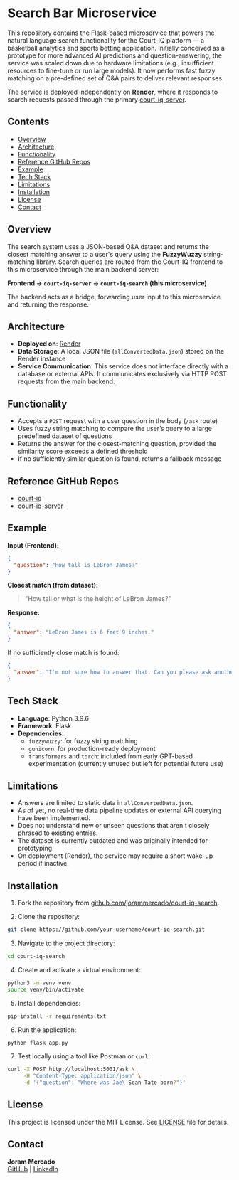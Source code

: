 # Search Bar Microservice

This repository contains the Flask-based microservice that powers the natural language search functionality for the Court-IQ platform — a basketball analytics and sports betting application. Initially conceived as a prototype for more advanced AI predictions and question-answering, the service was scaled down due to hardware limitations (e.g., insufficient resources to fine-tune or run large models). It now performs fast fuzzy matching on a pre-defined set of Q&A pairs to deliver relevant responses.

The service is deployed independently on **Render**, where it responds to search requests passed through the primary [court-iq-server](https://github.com/jorammercado/court-iq-server).

## Contents
- [Overview](#overview)
- [Architecture](#architecture)
- [Functionality](#functionality)
- [Reference GitHub Repos](#reference-github-repos)
- [Example](#example)
- [Tech Stack](#tech-stack)
- [Limitations](#limitations)
- [Installation](#installation)
- [License](#license)
- [Contact](#contact)

## Overview
The search system uses a JSON-based Q&A dataset and returns the closest matching answer to a user's query using the **FuzzyWuzzy** string-matching library. Search queries are routed from the Court-IQ frontend to this microservice through the main backend server:

**Frontend → `court-iq-server` → `court-iq-search` (this microservice)**

The backend acts as a bridge, forwarding user input to this microservice and returning the response.

## Architecture
- **Deployed on**: [Render](https://render.com)
- **Data Storage**: A local JSON file (`allConvertedData.json`) stored on the Render instance
- **Service Communication**: This service does not interface directly with a database or external APIs. It communicates exclusively via HTTP POST requests from the main backend.

## Functionality
- Accepts a `POST` request with a user question in the body (`/ask` route)
- Uses fuzzy string matching to compare the user’s query to a large predefined dataset of questions
- Returns the answer for the closest-matching question, provided the similarity score exceeds a defined threshold
- If no sufficiently similar question is found, returns a fallback message

## Reference GitHub Repos
- [court-iq](https://github.com/jorammercado/court-iq)
- [court-iq-server](https://github.com/jorammercado/court-iq-server)

## Example
**Input (Frontend):**
```json
{
  "question": "How tall is LeBron James?"
}
```

**Closest match (from dataset):**
> "How tall or what is the height of LeBron James?"

**Response:**
```json
{
  "answer": "LeBron James is 6 feet 9 inches."
}
```

If no sufficiently close match is found:
```json
{
  "answer": "I'm not sure how to answer that. Can you please ask another question or rephrase your question?"
}
```

## Tech Stack
- **Language**: Python 3.9.6
- **Framework**: Flask
- **Dependencies**:
  - `fuzzywuzzy`: for fuzzy string matching
  - `gunicorn`: for production-ready deployment
  - `transformers` and `torch`: included from early GPT-based experimentation (currently unused but left for potential future use)

## Limitations
- Answers are limited to static data in `allConvertedData.json`.
- As of yet, no real-time data pipeline updates or external API querying have been implemented.
- Does not understand new or unseen questions that aren't closely phrased to existing entries.
- The dataset is currently outdated and was originally intended for prototyping.
- On deployment (Render), the service may require a short wake-up period if inactive. 

## Installation

1. Fork the repository from [github.com/jorammercado/court-iq-search](https://github.com/jorammercado/court-iq-search).

2. Clone the repository:
```bash
git clone https://github.com/your-username/court-iq-search.git
```

3. Navigate to the project directory:
```bash
cd court-iq-search
```

4. Create and activate a virtual environment:
```bash
python3 -m venv venv
source venv/bin/activate
```

5. Install dependencies:
```bash
pip install -r requirements.txt
```

6. Run the application:
```bash
python flask_app.py
```

7. Test locally using a tool like Postman or `curl`:
```bash
curl -X POST http://localhost:5001/ask \
     -H "Content-Type: application/json" \
     -d '{"question": "Where was Jae\'Sean Tate born?"}'
```

## License
This project is licensed under the MIT License. See [LICENSE](https://opensource.org/license/mit) file for details.

## Contact
**Joram Mercado**  
[GitHub](https://github.com/jorammercado) | [LinkedIn](https://www.linkedin.com/in/jorammercado)